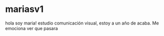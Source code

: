 # mariasv1

hola soy maria! estudio comunicación visual, estoy a un año de acaba. Me emociona ver que pasara 
